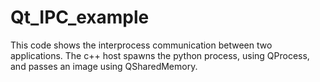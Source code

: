 # Qt_IPC_example

This code shows the interprocess communication between two applications. The c++ host spawns the python process, using QProcess, and passes an image using QSharedMemory.
